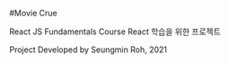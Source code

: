 #Movie Crue

React JS Fundamentals Course
React 학습을 위한 프로젝트

Project Developed by Seungmin Roh, 2021